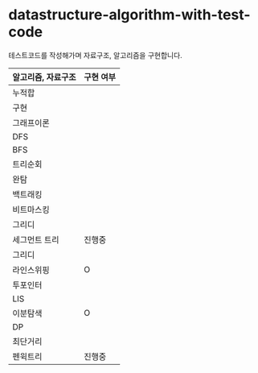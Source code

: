 # datastructure-algorithm-with-test-code
테스트코드를 작성해가며 자료구조, 알고리즘을 구현합니다. 


| 알고리즘, 자료구조 | 구현 여부 |
| ------------------ | --------- |
| 누적합             |           |
| 구현               |           |
| 그래프이론         |           |
| DFS                |           |
| BFS                |           |
| 트리순회           |           |
| 완탐               |           |
| 백트래킹           |           |
| 비트마스킹         |           |
| 그리디             |           |
| 세그먼트 트리             |   진행중  |
| 그리디             |           |
| 라인스위핑         |     O    |
| 투포인터           |           |
| LIS                |           |
| 이분탐색           |     O    |
| DP                 |           |
| 최단거리           |           |
| 펜윅트리                   |    진행중  |
